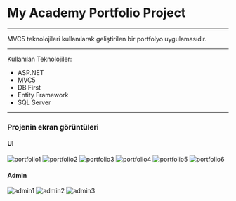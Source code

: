 <H1>My Academy Portfolio Project</H1>
<hr>

MVC5 teknolojileri kullanılarak geliştirilen bir portfolyo uygulamasıdır.
<hr>


Kullanılan Teknolojiler:
* ASP.NET
* MVC5
* DB First
* Entity Framework
* SQL Server

<hr>

<h3>Projenin ekran görüntüleri</h3>

<h4>UI</h4>

![portfolio1](https://github.com/OrhanSavas/MyAcademyPortfolioProject/assets/150591035/05f8e769-9c21-433b-b6b9-23a6ec4536f0)
![portfolio2](https://github.com/OrhanSavas/MyAcademyPortfolioProject/assets/150591035/9dfc174f-4780-4ac3-8d89-a029b9f3983b)
![portfolio3](https://github.com/OrhanSavas/MyAcademyPortfolioProject/assets/150591035/9cc7be94-cba4-4958-bc16-76adbfcb0218)
![portfolio4](https://github.com/OrhanSavas/MyAcademyPortfolioProject/assets/150591035/37d2d54c-0e16-4286-94a9-1a0395997c69)
![portfolio5](https://github.com/OrhanSavas/MyAcademyPortfolioProject/assets/150591035/e5097c93-1271-4c7a-a830-dca4438cc5ab)
![portfolio6](https://github.com/OrhanSavas/MyAcademyPortfolioProject/assets/150591035/72a1dce2-a3ae-4d76-89e0-6dbed6c153c5)





<h4>Admin</h4>

![admin1](https://github.com/OrhanSavas/MyAcademyPortfolioProject/assets/150591035/b6275bf4-2c70-4f5a-99b6-eb02c57ff0b8)
![admin2](https://github.com/OrhanSavas/MyAcademyPortfolioProject/assets/150591035/5df05a09-b8e9-489a-b7fb-bd9253259284)
![admin3](https://github.com/OrhanSavas/MyAcademyPortfolioProject/assets/150591035/be1d2009-1bcc-4a86-8ac7-6f6509c69a38)
